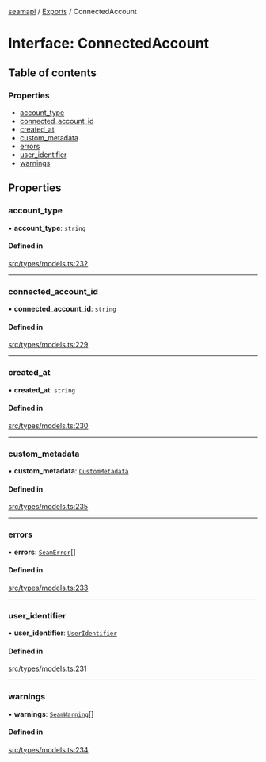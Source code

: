 [seamapi](../README.md) / [Exports](../modules.md) / ConnectedAccount

# Interface: ConnectedAccount

## Table of contents

### Properties

- [account\_type](ConnectedAccount.md#account_type)
- [connected\_account\_id](ConnectedAccount.md#connected_account_id)
- [created\_at](ConnectedAccount.md#created_at)
- [custom\_metadata](ConnectedAccount.md#custom_metadata)
- [errors](ConnectedAccount.md#errors)
- [user\_identifier](ConnectedAccount.md#user_identifier)
- [warnings](ConnectedAccount.md#warnings)

## Properties

### account\_type

• **account\_type**: `string`

#### Defined in

[src/types/models.ts:232](https://github.com/seamapi/javascript/blob/main/src/types/models.ts#L232)

___

### connected\_account\_id

• **connected\_account\_id**: `string`

#### Defined in

[src/types/models.ts:229](https://github.com/seamapi/javascript/blob/main/src/types/models.ts#L229)

___

### created\_at

• **created\_at**: `string`

#### Defined in

[src/types/models.ts:230](https://github.com/seamapi/javascript/blob/main/src/types/models.ts#L230)

___

### custom\_metadata

• **custom\_metadata**: [`CustomMetadata`](../modules.md#custommetadata)

#### Defined in

[src/types/models.ts:235](https://github.com/seamapi/javascript/blob/main/src/types/models.ts#L235)

___

### errors

• **errors**: [`SeamError`](SeamError.md)[]

#### Defined in

[src/types/models.ts:233](https://github.com/seamapi/javascript/blob/main/src/types/models.ts#L233)

___

### user\_identifier

• **user\_identifier**: [`UserIdentifier`](UserIdentifier.md)

#### Defined in

[src/types/models.ts:231](https://github.com/seamapi/javascript/blob/main/src/types/models.ts#L231)

___

### warnings

• **warnings**: [`SeamWarning`](SeamWarning.md)[]

#### Defined in

[src/types/models.ts:234](https://github.com/seamapi/javascript/blob/main/src/types/models.ts#L234)
